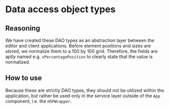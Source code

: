 # Data access object types

## Reasoning

We have created these DAO types as an abstraction layer between the editor and client applications. Before element positions and sizes are stored, we normalize them to a 100 by 100 grid. Therefore, the fields are aptly named e.g. `xPercentagePosition` to clearly state that the value is normalized.

## How to use

Because these are strictly DAO types, they should not be utilized within the application, but rather be used only in the service layer outside of the `App` component, i.e. the `H5PWrapper`.
